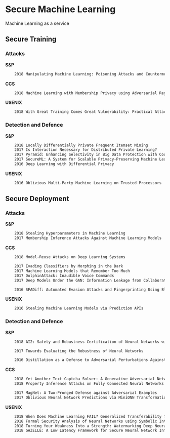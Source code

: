 # Secure Machine Learning

Machine Learning as a service

## Secure Training
### Attacks
**S&P**
```latex
    2018 Manipulating Machine Learning: Poisoning Attacks and Countermeasures for Regression Learning

```

**CCS**
```latex
    2018 Machine Learning with Membership Privacy using Adversarial Regularization

```

**USENIX**
```latex
    2018 With Great Training Comes Great Vulnerability: Practical Attacks against Transfer Learning

```


### Detection and Defence
**S&P**
```latex
    2018 Locally Differentially Private Frequent Itemset Mining 
    2017 Is Interaction Necessary for Distributed Private Learning?
    2017 Pyramid: Enhancing Selectivity in Big Data Protection with Count Featurization
    2017 SecureML: A System for Scalable Privacy-Preserving Machine Learning
    2016 Deep Learning with Differential Privacy

```

**USENIX**
```latex
    2016 Oblivious Multi-Party Machine Learning on Trusted Processors

```


## Secure Deployment
### Attacks
**S&P**
```latex
    2018 Stealing Hyperparameters in Machine Learning
    2017 Membership Inference Attacks Against Machine Learning Models

```
**CCS**
```latex
    2018 Model-Reuse Attacks on Deep Learning Systems

    2017 Evading Classifiers by Morphing in the Dark
    2017 Machine Learning Models that Remember Too Much
    2017 DolphinAttack: Inaudible Voice Commands
    2017 Deep Models Under the GAN: Information Leakage from Collaborative Deep Learning

    2016 SFADiff: Automated Evasion Attacks and Fingerprinting Using Black-box Differential Automata Learning

```

**USENIX**
```latex
    2016 Stealing Machine Learning Models via Prediction APIs


```
### Detection and Defence

**S&P**
```latex
    2018 AI2: Safety and Robustness Certification of Neural Networks with Abstract Interpretation

    2017 Towards Evaluating the Robustness of Neural Networks

    2016 Distillation as a Defense to Adversarial Perturbations Against Deep Neural Networks

```
**CCS**
```latex
    2018 Yet Another Text Captcha Solver: A Generative Adversarial Network Based Approach
    2018 Property Inference Attacks on Fully Connected Neural Networks using Permutation Invariant Representations

    2017 MagNet: A Two-Pronged Defense against Adversarial Examples
    2017 Oblivious Neural Network Predictions via MiniONN Transformations

```

**USENIX**
```latex
    2018 When Does Machine Learning FAIL? Generalized Transferability for Evasion and Poisoning Attacks
    2018 Formal Security Analysis of Neural Networks using Symbolic Intervals
    2018 Turning Your Weakness Into a Strength: Watermarking Deep Neural Networks by Backdooring
    2018 GAZELLE: A Low Latency Framework for Secure Neural Network Inference

```
